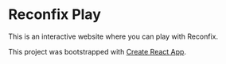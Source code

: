 # Reconfix Play
This is an interactive website where you can play with Reconfix.

This project was bootstrapped with [Create React App](https://github.com/facebook/create-react-app).

